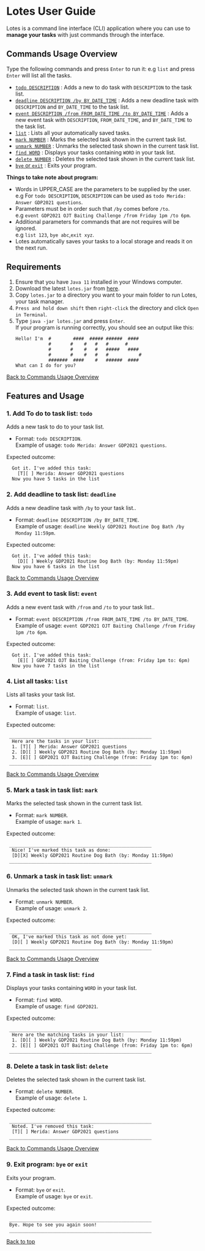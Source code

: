 # Lotes User Guide

Lotes is a command line interface (CLI) application where you can use to **manage your tasks** with just commands through the interface.

## Commands Usage Overview
Type the following commands and press `Enter` to run it:
e.g `list` and press `Enter` will list all the tasks.<br>

* [`todo DESCRIPTION`](#1-add-to-do-to-task-list-todo) : Adds a new to do task with `DESCRIPTION` to the task list.
* [`deadline DESCRIPTION /by BY_DATE_TIME`](#2-add-deadline-to-task-list-deadline) : Adds a new deadline task with `DESCRIPTION` and `BY_DATE_TIME` to the task list.  
* [`event DESCRIPTION /from FROM_DATE_TIME /to BY_DATE_TIME`](#3-add-event-to-task-list-event) : Adds a new event task with `DESCRIPTION`, `FROM_DATE_TIME`, and `BY_DATE_TIME` to the task list.
* [`list`](#4-list-all-tasks-list) : Lists all your automatically saved tasks.
* [`mark NUMBER`](#5-mark-a-task-in-task-list-mark) :  Marks the selected task shown in the current task list.
* [`unmark NUMBER`](#6-unmark-a-task-in-task-list-unmark) : Unmarks the selected task shown in the current task list.
* [`find WORD`](#7-find-a-task-in-task-list-find) : Displays your tasks containing `WORD` in your task list.
* [`delete NUMBER`](#8-delete-a-task-in-task-list-delete) : Deletes the selected task shown in the current task list.
* [`bye` or `exit`](#9-exit-program-bye-or-exit) : Exits your program.

**Things to take note about program:**
* Words in UPPER_CASE are the parameters to be supplied by the user.<br>
e.g For `todo DESCRIPTION`, `DESCRIPTION` can be used as `todo Merida: Answer GDP2021 questions`.
* Parameters must be in order such that `/by` comes before `/to`.<br>
e.g `event GDP2021 OJT Baiting Challenge /from Friday 1pm /to 6pm`.
* Additional parameters for commands that are not requires will be ignored.<br>
e.g `list 123`, `bye abc`,`exit xyz`.
* Lotes automatically saves your tasks to a local storage and reads it on the next run.

## Requirements
1. Ensure that you have `Java 11` installed in your Windows computer.
2. Download the latest `lotes.jar` from [here](https://github.com/e0958902/ip/releases).
3. Copy `lotes.jar` to a directory you want to your main folder to run Lotes, your task manager.
4. `Press and hold down shift` then `right-click` the directory and click `Open in Terminal`.
5. Type `java -jar lotes.jar` and press `Enter`.<br>
   If your program is running correctly, you should see an output like this:
   ```
   Hello! I'm  #        ####  ##### ######  ####
               #       #    #   #   #      #
               #       #    #   #   #####   ####
               #       #    #   #   #           #
               #######  ####    #   ######  ####
   What can I do for you?
   ```
[Back to Commands Usage Overview](#commands-usage-overview)
## Features and Usage
### 1. Add To do to task list: `todo`
Adds a new task to do to your task list.<br>
* Format: `todo DESCRIPTION`.<br>
Example of usage: `todo Merida: Answer GDP2021 questions`.<br>

Expected outcome:
   ```
     Got it. I've added this task: 
       [T][ ] Merida: Answer GDP2021 questions
     Now you have 5 tasks in the list
   ```
  
### 2. Add deadline to task list: `deadline`
Adds a new deadline task with `/by` to your task list..<br>
* Format: `deadline DESCRIPTION /by BY_DATE_TIME`.<br>
Example of usage: `deadline Weekly GDP2021 Routine Dog Bath /by Monday 11:59pm`.<br> 

Expected outcome:
   ```
     Got it. I've added this task: 
       [D][ ] Weekly GDP2021 Routine Dog Bath (by: Monday 11:59pm)
     Now you have 6 tasks in the list
   ```
[Back to Commands Usage Overview](#commands-usage-overview)
### 3. Add event to task list: `event`
Adds a new event task with `/from` and `/to` to your task list..<br>
* Format: `event DESCRIPTION /from FROM_DATE_TIME /to BY_DATE_TIME`.<br>
  Example of usage: `event GDP2021 OJT Baiting Challenge /from Friday 1pm /to 6pm`.<br>

Expected outcome:
   ```
     Got it. I've added this task: 
       [E][ ] GDP2021 OJT Baiting Challenge (from: Friday 1pm to: 6pm)
     Now you have 7 tasks in the list
   ```

### 4. List all tasks: `list`
Lists all tasks your task list.<br>
* Format: `list`.<br>
  Example of usage: `list`.<br>

Expected outcome:
   ```
    ____________________________________________________
     Here are the tasks in your list:
     1. [T][ ] Merida: Answer GDP2021 questions
     2. [D][ ] Weekly GDP2021 Routine Dog Bath (by: Monday 11:59pm)
     3. [E][ ] GDP2021 OJT Baiting Challenge (from: Friday 1pm to: 6pm)
    ____________________________________________________
   ```
[Back to Commands Usage Overview](#commands-usage-overview)
### 5. Mark a task in task list: `mark`
Marks the selected task shown in the current task list.<br>
* Format: `mark NUMBER`.<br>
  Example of usage: `mark 1`.<br>

Expected outcome:
   ```
    ____________________________________________________
     Nice! I've marked this task as done:
     [D][X] Weekly GDP2021 Routine Dog Bath (by: Monday 11:59pm)
    ____________________________________________________
   ```

### 6. Unmark a task in task list: `unmark`
Unmarks the selected task shown in the current task list.<br>
* Format: `unmark NUMBER`.<br>
  Example of usage: `unmark 2`.<br>

Expected outcome:
   ```
    ____________________________________________________
     OK, I've marked this task as not done yet:
     [D][ ] Weekly GDP2021 Routine Dog Bath (by: Monday 11:59pm)
    ____________________________________________________
   ```
[Back to Commands Usage Overview](#commands-usage-overview)
### 7. Find a task in task list: `find`
Displays your tasks containing `WORD` in your task list.<br>
* Format: `find WORD`.<br>
  Example of usage: `find GDP2021`.<br>

Expected outcome:
   ```
    ____________________________________________________
     Here are the matching tasks in your list:
     1. [D][ ] Weekly GDP2021 Routine Dog Bath (by: Monday 11:59pm)
     2. [E][ ] GDP2021 OJT Baiting Challenge (from: Friday 1pm to: 6pm)
    ____________________________________________________
   ```

### 8. Delete a task in task list: `delete`
Deletes the selected task shown in the current task list.<br>
* Format: `delete NUMBER`.<br>
  Example of usage: `delete 1`.<br>

Expected outcome:
   ```
    ____________________________________________________
     Noted. I've removed this task:
     [T][ ] Merida: Answer GDP2021 questions
    ____________________________________________________
   ```
[Back to Commands Usage Overview](#commands-usage-overview)
### 9. Exit program: `bye` or `exit`
Exits your program.<br>
* Format: `bye` or `exit`.<br>
  Example of usage: `bye` or `exit`.<br>

Expected outcome:
   ```
    ____________________________________________________
    Bye. Hope to see you again soon!
    ____________________________________________________
   ```

[Back to top](#lotes-user-guide)